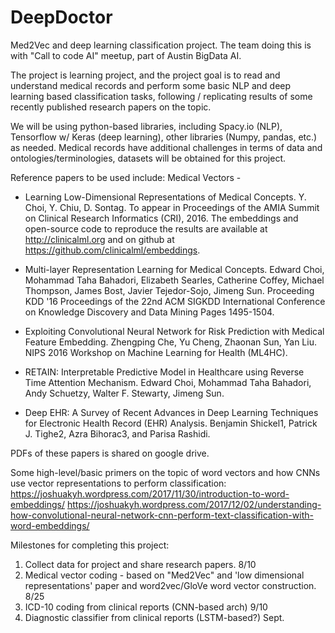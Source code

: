 # DeepDoctor

Med2Vec and deep learning classification project.
The team doing this is with "Call to code AI" meetup, part of Austin BigData AI.

The project is learning project, and the project goal is to read and understand
medical records and perform some basic NLP and deep learning based classification
tasks, following / replicating results of some recently published research papers on the topic.

We will be using python-based libraries, including Spacy.io (NLP), Tensorflow w/ Keras (deep learning), other libraries
(Numpy, pandas, etc.) as needed.
Medical records have additional challenges in terms of data and ontologies/terminologies,
datasets will be obtained for this project.

Reference papers to be used include:
Medical Vectors -
* Learning Low-Dimensional Representations of Medical Concepts.  Y. Choi, Y. Chiu, D. Sontag.  To appear in Proceedings of the AMIA Summit on Clinical Research Informatics (CRI), 2016. The  embeddings and open-source code to reproduce the results are available at http://clinicalml.org and on github at https://github.com/clinicalml/embeddings.

* Multi-layer Representation Learning for Medical Concepts. Edward Choi, Mohammad Taha Bahadori, Elizabeth Searles, Catherine Coffey, Michael Thompson, James Bost, Javier Tejedor-Sojo, Jimeng Sun.  Proceeding KDD '16 Proceedings of the 22nd ACM SIGKDD International Conference on Knowledge Discovery and Data Mining Pages 1495-1504.

* Exploiting Convolutional Neural Network for Risk Prediction with Medical Feature Embedding. Zhengping Che, Yu Cheng, Zhaonan Sun, Yan Liu.  NIPS 2016 Workshop on Machine Learning for Health (ML4HC).

* RETAIN: Interpretable Predictive Model in Healthcare using Reverse Time Attention Mechanism. Edward Choi, Mohammad Taha Bahadori, Andy Schuetzy, Walter F. Stewarty, Jimeng Sun. 

* Deep EHR: A Survey of Recent Advances in Deep Learning Techniques for Electronic Health Record
(EHR) Analysis. Benjamin Shickel1, Patrick J. Tighe2, Azra Bihorac3, and Parisa Rashidi. 

PDFs of these papers is shared on google drive.

Some high-level/basic primers on the topic of word vectors and how CNNs use
vector representations to perform classification:
https://joshuakyh.wordpress.com/2017/11/30/introduction-to-word-embeddings/
https://joshuakyh.wordpress.com/2017/12/02/understanding-how-convolutional-neural-network-cnn-perform-text-classification-with-word-embeddings/

Milestones for completing this project:
1. Collect data for project and share research papers.  8/10
2. Medical vector coding - based on "Med2Vec" and 'low dimensional representations' paper
and word2vec/GloVe word vector construction.  8/25
3. ICD-10 coding from clinical reports (CNN-based arch)  9/10
4.  Diagnostic classifier from clinical reports (LSTM-based?) Sept.

